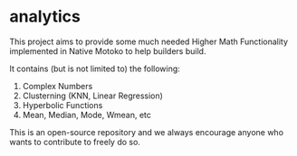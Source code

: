 # analytics
This project aims to provide some much needed Higher Math Functionality implemented in Native Motoko to help builders build.

It contains (but is not limited to) the following:  
1. Complex Numbers 
2. Clusterning (KNN, Linear Regression) 
3. Hyperbolic Functions 
4. Mean, Median, Mode, Wmean, etc 


This is an open-source repository and we always encourage anyone who wants to contribute to freely do so.
